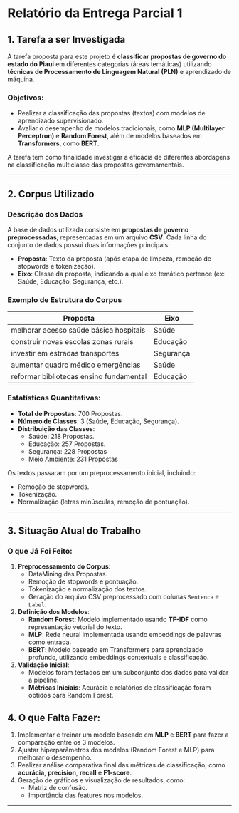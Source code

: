 # Relatório da Entrega Parcial 1

## 1. Tarefa a ser Investigada
A tarefa proposta para este projeto é **classificar propostas de governo do estado do Piaui** em diferentes categorias (áreas temáticas) utilizando **técnicas de Processamento de Linguagem Natural (PLN)** e aprendizado de máquina.

### Objetivos:
- Realizar a classificação das propostas (textos) com modelos de aprendizado supervisionado.
- Avaliar o desempenho de modelos tradicionais, como **MLP (Multilayer Perceptron)** e **Random Forest**, além de modelos baseados em **Transformers**, como **BERT**.

A tarefa tem como finalidade investigar a eficácia de diferentes abordagens na classificação multiclasse das propostas governamentais.

---

## 2. Corpus Utilizado
### Descrição dos Dados
A base de dados utilizada consiste em **propostas de governo preprocessadas**, representadas em um arquivo **CSV**. Cada linha do conjunto de dados possui duas informações principais:
- **Proposta**: Texto da proposta (após etapa de limpeza, remoção de stopwords e tokenização).
- **Eixo**: Classe da proposta, indicando a qual eixo temático pertence (ex: Saúde, Educação, Segurança, etc.).

### Exemplo de Estrutura do Corpus
| Proposta                                 | Eixo       |
|------------------------------------------|------------|
| melhorar acesso saúde básica hospitais   | Saúde      |
| construir novas escolas zonas rurais     | Educação   |
| investir em estradas transportes         | Segurança  |
| aumentar quadro médico emergências       | Saúde      |
| reformar bibliotecas ensino fundamental  | Educação   |

### Estatísticas Quantitativas:
- **Total de Propostas**: 700 Propostas.
- **Número de Classes**: 3 (Saúde, Educação, Segurança).
- **Distribuição das Classes**:
    - Saúde: 218 Propostas.
    - Educação: 257 Propostas.
    - Segurança: 228 Propostas
    - Meio Ambiente: 231 Propostas

Os textos passaram por um preprocessamento inicial, incluindo:
- Remoção de stopwords.
- Tokenização.
- Normalização (letras minúsculas, remoção de pontuação).
---

## 3. Situação Atual do Trabalho
### O que Já Foi Feito:
1. **Preprocessamento do Corpus**:
   - DataMining das Propostas.
   - Remoção de stopwords e pontuação.
   - Tokenização e normalização dos textos.
   - Geração do arquivo CSV preprocessado com colunas `Sentenca` e `Label`.
2. **Definição dos Modelos**:
   - **Random Forest**: Modelo implementado usando **TF-IDF** como representação vetorial do texto.
   - **MLP**: Rede neural implementada usando embeddings de palavras como entrada.
   - **BERT**: Modelo baseado em Transformers para aprendizado profundo, utilizando embeddings contextuais e classificação.
3. **Validação Inicial**:
   - Modelos foram testados em um subconjunto dos dados para validar a pipeline.
   - **Métricas Iniciais**: Acurácia e relatórios de classificação foram obtidos para Random Forest.

## 4. O que Falta Fazer:
1. Implementar e treinar um modelo baseado em **MLP** e **BERT** para fazer a comparação entre os 3 modelos.
2. Ajustar hiperparâmetros dos modelos (Random Forest e MLP) para melhorar o desempenho.
3. Realizar análise comparativa final das métricas de classificação, como **acurácia**, **precision**, **recall** e **F1-score**.
4. Geração de gráficos e visualização de resultados, como:
   - Matriz de confusão.
   - Importância das features nos modelos.
---


